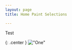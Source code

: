 ```yaml
---
layout: page 
title: Home Paint Selections

---
```


Test

{: .center }
!["One"](http://sguerri.com/images/house/antique_white.png "One")


[//]: # (https://github.com/jekyll/jekyll/issues/3219)

